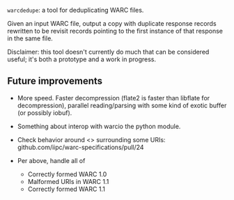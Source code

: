 `warcdedupe`: a tool for deduplicating WARC files.

Given an input WARC file, output a copy with duplicate response records
rewritten to be revisit records pointing to the first instance of that response
in the same file.

Disclaimer: this tool doesn't currently do much that can be considered useful;
it's both a prototype and a work in progress.

## Future improvements

 * More speed. Faster decompression (flate2 is faster than libflate for
   decompression), parallel reading/parsing with some kind of exotic buffer
   (or possibly iobuf).

 * Something about interop with warcio the python module.

 * Check behavior around <> surrounding some URIs:
   github.com/iipc/warc-specifications/pull/24

 * Per above, handle all of
   * Correctly formed WARC 1.0
   * Malformed URIs in WARC 1.1
   * Correctly formed WARC 1.1
